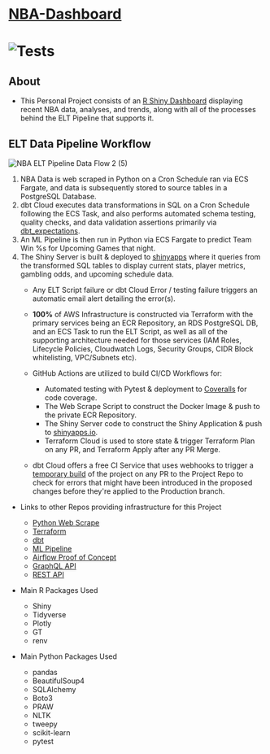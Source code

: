 # [NBA-Dashboard](https://jyablonski.shinyapps.io/nbadashboard)

# ![Tests](https://github.com/jyablonski/NBA-Dashboard/actions/workflows/deploy.yml/badge.svg)

## About
* This Personal Project consists of an [R Shiny Dashboard](https://jyablonski.shinyapps.io/nbadashboard) displaying recent NBA data, analyses, and trends, along with all of the processes behind the ELT Pipeline that supports it.

## ELT Data Pipeline Workflow

![NBA ELT Pipeline Data Flow 2 (5)](https://user-images.githubusercontent.com/16946556/169709299-6cbc6722-e15c-468a-8802-233ae46819f0.jpg)

1. NBA Data is web scraped in Python on a Cron Schedule ran via ECS Fargate, and data is subsequently stored to source tables in a PostgreSQL Database.
2. dbt Cloud executes data transformations in SQL on a Cron Schedule following the ECS Task, and also performs automated schema testing, quality checks, and data validation assertions primarily via [dbt_expectations](https://github.com/calogica/dbt-expectations).
3. An ML Pipeline is then run in Python via ECS Fargate to predict Team Win %s for Upcoming Games that night.
4. The Shiny Server is built & deployed to [shinyapps](https://www.shinyapps.io) where it queries from the transformed SQL tables to display current stats, player metrics, gambling odds, and upcoming schedule data.
   * Any ELT Script failure or dbt Cloud Error / testing failure triggers an automatic email alert detailing the error(s).
   * **100%** of AWS Infrastructure is constructed via Terraform with the primary services being an ECR Repository, an RDS PostgreSQL DB, and an ECS Task to run the ELT Script, as well as all of the supporting architecture needed for those services (IAM Roles, Lifecycle Policies, Cloudwatch Logs, Security Groups, CIDR Block whitelisting, VPC/Subnets etc).
   * GitHub Actions are utilized to build CI/CD Workflows for:
     	*  Automated testing with Pytest & deployment to [Coveralls](https://coveralls.io/) for code coverage.
     	*  The Web Scrape Script to construct the Docker Image & push to the private ECR Repository.
     	*  The Shiny Server code to construct the Shiny Application & push to [shinyapps.io](https://www.shinyapps.io/).
     	*  Terraform Cloud is used to store state & trigger Terraform Plan on any PR, and Terraform Apply after any PR Merge.

    * dbt Cloud offers a free CI Service that uses webhooks to trigger a [temporary build](https://docs.getdbt.com/docs/dbt-cloud/using-dbt-cloud/cloud-enabling-continuous-integration) of the project on any PR to the Project Repo to check for errors that might have been introduced in the proposed changes before they're applied to the Production branch.

  
* Links to other Repos providing infrastructure for this Project

	* [Python Web Scrape](https://github.com/jyablonski/python_docker)
	* [Terraform](https://github.com/jyablonski/aws_terraform/)
	* [dbt](https://github.com/jyablonski/nba_elt_dbt)
	* [ML Pipeline](https://github.com/jyablonski/nba_elt_mlflow)
	* [Airflow Proof of Concept](https://github.com/jyablonski/nba_elt_airflow)
	* [GraphQL API](https://github.com/jyablonski/graphql_praq)
	* [REST API](https://github.com/jyablonski/nba_elt_rest_api)
  
* Main R Packages Used

	* Shiny
	* Tidyverse
	* Plotly
	* GT
	* renv

  
* Main Python Packages Used

	* pandas
	* BeautifulSoup4
	* SQLAlchemy
	* Boto3
	* PRAW
	* NLTK
	* tweepy
	* scikit-learn
	* pytest